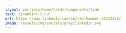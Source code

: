 ```yaml
---
layout: partials/home/cards/components/link
text: linekdinへリンク 
url: https://www.linkedin.com/in/ran-hammer-32323278/
image: /assets/img/socials/gray/linkedin.svg
---
```

